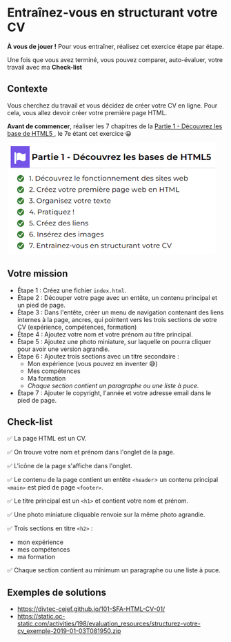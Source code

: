 # Entraînez-vous en structurant votre CV

**À vous de jouer !** Pour vous entraîner, réalisez cet exercice étape par étape.

Une fois que vous avez terminé, vous pouvez comparer, auto-évaluer, votre
travail avec ma **Check-list**

## Contexte

Vous cherchez du travail et vous décidez de créer votre CV en ligne.
Pour cela, vous allez devoir créer votre première page HTML.

**Avant de commencer**, réaliser les 7 chapitres de la [Partie 1 - Découvrez les base de HTML5 ](https://openclassrooms.com/fr/courses/1603881-apprenez-a-creer-votre-site-web-avec-html5-et-css3)
, le 7e étant cet exercice 😀

[![](images/oc-partie-1.png)](https://openclassrooms.com/fr/courses/1603881-apprenez-a-creer-votre-site-web-avec-html5-et-css3)



## Votre mission

* Étape 1 : Créez une fichier `index.html`.
* Étape 2 : Découper votre page avec un entête, un contenu principal et un pied de page.
* Étape 3 : Dans l'entête, créer un menu de navigation contenant des liens internes à la page, ancres,
  qui pointent vers les trois sections de votre CV (expérience, compétences, formation)
* Étape 4 : Ajoutez votre nom et votre prénom au titre principal.
* Étape 5 : Ajoutez une photo miniature, sur laquelle on pourra cliquer pour avoir une version agrandie.
* Étape 6 : Ajoutez trois sections avec un titre secondaire :
  * Mon expérience (vous pouvez en inventer 😅)
  * Mes compétences
  * Ma formation
  * _Chaque section contient un paragraphe ou une liste à puce._
* Étape 7 : Ajouter le copyright, l'année et votre adresse email dans le pied de page.

## Check-list

✅ La page HTML est un CV.

✅ On trouve votre nom et prénom dans l'onglet de la page.

✅ L'icône de la page s'affiche dans l'onglet.

✅ Le contenu de la page contient un entête `<header`> un contenu principal `<main>`
  est pied de page `<footer>`.

✅ Le titre principal est un `<h1>` et contient votre nom et prénom.

✅ Une photo miniature cliquable renvoie sur la même photo agrandie.

✅ Trois sections en titre `<h2>` :
* mon expérience
* mes compétences
* ma formation

✅ Chaque section contient au minimum
un paragraphe ou une liste à puce.

## Exemples de solutions
* https://divtec-cejef.github.io/101-SFA-HTML-CV-01/
* https://static.oc-static.com/activities/198/evaluation_resources/structurez-votre-cv_exemple-2019-01-03T081950.zip